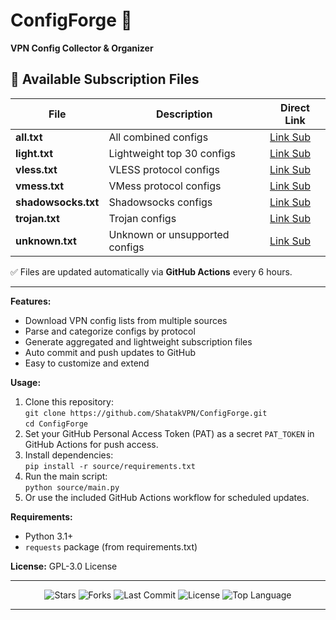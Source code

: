 <h1>ConfigForge 🚀</h1>
<p>
  <b>VPN Config Collector & Organizer</b>
</p>

## 📂 Available Subscription Files

| File            | Description                   | Direct Link                                                                                                          |
| -------------- | ---------------------------- | ------------------------------------------------------------------------------------------------------------------- |
| **all.txt**    | All combined configs         | [Link Sub](https://raw.githubusercontent.com/ShatakVPN/ConfigForge/main/configs/all.txt)                 |
| **light.txt**  | Lightweight top 30 configs   | [Link Sub](https://raw.githubusercontent.com/ShatakVPN/ConfigForge/main/configs/light.txt)             |
| **vless.txt**  | VLESS protocol configs       | [Link Sub](https://raw.githubusercontent.com/ShatakVPN/ConfigForge/main/configs/vless.txt)             |
| **vmess.txt**  | VMess protocol configs       | [Link Sub](https://raw.githubusercontent.com/ShatakVPN/ConfigForge/main/configs/vmess.txt)             |
| **shadowsocks.txt** | Shadowsocks configs        | [Link Sub](https://raw.githubusercontent.com/ShatakVPN/ConfigForge/main/configs/shadowsocks.txt) |
| **trojan.txt** | Trojan configs               | [Link Sub](https://raw.githubusercontent.com/ShatakVPN/ConfigForge/main/configs/trojan.txt)           |
| **unknown.txt**| Unknown or unsupported configs| [Link Sub](https://raw.githubusercontent.com/ShatakVPN/ConfigForge/main/configs/unknown.txt)         |

✅ Files are updated automatically via **GitHub Actions** every 6 hours.

---

**Features:**
- Download VPN config lists from multiple sources
- Parse and categorize configs by protocol
- Generate aggregated and lightweight subscription files
- Auto commit and push updates to GitHub
- Easy to customize and extend

**Usage:**
1. Clone this repository:  
   `git clone https://github.com/ShatakVPN/ConfigForge.git`  
   `cd ConfigForge`
2. Set your GitHub Personal Access Token (PAT) as a secret `PAT_TOKEN` in GitHub Actions for push access.
3. Install dependencies:  
   `pip install -r source/requirements.txt`
4. Run the main script:  
   `python source/main.py`
5. Or use the included GitHub Actions workflow for scheduled updates.

**Requirements:**
- Python 3.1+
- `requests` package (from requirements.txt)

**License:** GPL-3.0 License
</details>

---
<p align="center">
  <img src="https://img.shields.io/github/stars/ShatakVPN/ConfigForge?style=for-the-badge&color=yellow" alt="Stars" />
  <img src="https://img.shields.io/github/forks/ShatakVPN/ConfigForge?style=for-the-badge&color=blue" alt="Forks" />
  <img src="https://img.shields.io/github/last-commit/ShatakVPN/ConfigForge?style=for-the-badge&color=brightgreen" alt="Last Commit" />
  <img src="https://img.shields.io/github/license/ShatakVPN/ConfigForge?style=for-the-badge&color=orange" alt="License" />
  <img src="https://img.shields.io/github/languages/top/ShatakVPN/ConfigForge?style=for-the-badge&color=purple" alt="Top Language" />
</p>

---

